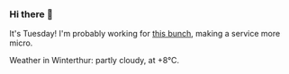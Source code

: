 ### Hi there :wave:

It's Tuesday! I'm probably working for [this bunch](https://github.com/kohofinancial), making a service more micro.

Weather in Winterthur: partly cloudy, at +8°C.

